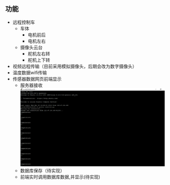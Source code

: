 
## **功能**

* 远程控制车
  * 车体 
     * 电机前后
     * 电机左右  
  * 摄像头云台
     * 舵机左右转
     * 舵机上下转
* 视频远程传输（目前采用模拟摄像头，后期会改为数字摄像头）
* 温度数据wifi传输 
* 传感器数据网页前端显示 
  * 服务器接收![](up.png)
  * 数据库保存（待实现）
  * 前端实时调用数据库数据,并显示(待实现)  
